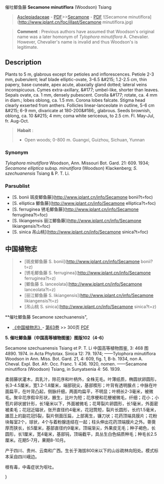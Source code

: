催吐鲫鱼藤 **Secamone minutiflora** (Woodson) Tsiang

> [Asclepiadaceae](http://www.iplant.cn/info/Asclepiadaceae?t=foc) - [PDF](http://www.iplant.cn/foc/pdf/Asclepiadaceae.pdf)>>[Secamone](http://www.iplant.cn/info/Secamone?t=foc) - [PDF](http://www.iplant.cn/foc/pdf/Secamone.pdf)
![Secamone minutiflora](http://www.iplant.cn/foc/illast/Secamone minutiflora.jpg)


> **Comment** : 
> Previous authors have assumed that Woodson's original name was a later homonym of *Tylophora minutiflora* A. Chevalier. However, Chevalier's name is invalid and thus Woodson's is legitimate.

## Description

Plants to 5 m, glabrous except for petioles and inflorescences. Petiole 2-3 mm, puberulent; leaf blade elliptic-ovate, 3-6.5 &amp;#215; 1.2-2.5 cm, thin papery, base cuneate, apex acute, abaxially gland dotted; lateral veins inconspicuous. Cymes extra-axillary, &amp;#177; umbel-like, shorter than leaves. Sepals ovate, ca. 1 mm, densely pubescent. Corolla &amp;#177; rotate, ca. 4 mm in diam.; lobes oblong, ca. 1.5 mm. Corona lobes falcate. Stigma head clearly exserted from anthers. Follicles linear-lanceolate in outline, 5-6 cm &amp;#215; 6-9 mm, divaricate at 180-200&amp;#186;, glabrous. Seeds brownish, oblong, ca. 10 &amp;#215; 4 mm; coma white sericeous, to 2.5 cm. Fl. May-Jul, fr. Aug-Oct.


> **Habait** : 
>* Open woods; 0-800 m. Guangxi, Guizhou, Sichuan, Yunnan

### Synonym
*Tylophora minutiflora* Woodson, Ann. Missouri Bot. Gard. 21: 609. 1934; *Secamone elliptica* subsp. *minutiflora* (Woodson) Klackenberg; *S. szechuanensis* Tsiang & P. T. Li.



### Parsublist

* [S.  bonii  斑皮鲫鱼藤](http://www.iplant.cn/info/Secamone bonii?t=foc)
* [S.  elliptica  鲫鱼藤](http://www.iplant.cn/info/Secamone elliptica?t=foc)
* [S.  ferruginea  锈毛鲫鱼藤](http://www.iplant.cn/info/Secamone ferruginea?t=foc)
* [S.  likiangensis  丽江鲫鱼藤](http://www.iplant.cn/info/Secamone likiangensis?t=foc)
* [S.  sinica  吊山桃](http://www.iplant.cn/info/Secamone sinica?t=foc)


## 中国植物志

> * [斑皮鲫鱼藤  S.  bonii](http://www.iplant.cn/info/Secamone bonii?t=z)
> * [锈毛鲫鱼藤  S.  ferruginea](http://www.iplant.cn/info/Secamone ferruginea?t=z)
> * [鲫鱼藤  S.  lanceolata](http://www.iplant.cn/info/Secamone lanceolata?t=z)
> * [丽江鲫鱼藤  S.  likiangensis](http://www.iplant.cn/info/Secamone likiangensis?t=z)
> * [吊山桃  S.  sinica](http://www.iplant.cn/info/Secamone sinica?t=z)


**催吐鲫鱼藤 Secamone szechuanensis",


* [《中国植物志》](http://www.iplant.cn/frps)- [第63卷](http://www.iplant.cn/frps/vol/63) >> 300页 [PDF](http://www.iplant.cn/frps/pdf/63/300.pdf)

**5. 催吐鲫鱼藤（中国高等植物图鉴）图版102（4-6）**

Secamone szechuanensis Tsiang et P. T. Li 中国高等植物图鉴, 3: 468 图4890. 1974. in Acta Phytotax. Sinica 12: 79. 1974; ——Tylophora minutiflora Woodson in Ann. Miss. Bot. Gard. 21, 4: 609, fig. 1, B-b. 1934, non A. Cheval. Expl. Bot. Afr. Occ. Franc. 1: 436. 1920, nomen. ——Secamone minutiflora (Woodson) Tsiang, in Sunyatsenia 4: 56. 1939.

柔弱藤状灌木，具乳汁，除花序和叶柄外，全株无毛。叶薄纸质，椭圆状卵圆形，长3-4.5厘米，宽1.2-1.8厘米，端部锐尖，基部楔形；叶背有透明腺点；中脉在叶面扁平，在叶背凸起，侧脉纤细，两面均扁平，不明显；叶柄长2-3毫米，被微毛。聚伞花序假伞形状，腋生，比叶为短；花序梗和花梗被微毛，纤细；花小；小苞片卵状披针形，长1毫米以下，外面被微毛；花萼裂片卵圆形，长1毫米，外面密被柔毛；花冠近辐状，张开直径约4毫米，花冠筒短，裂片长圆形，长约1.5毫米，雄蕊上的副花冠5裂，裂片侧面压扁，上部离生，镰刀状；花药顶端具膜片；花粉块每室2个，球状，4个与着粉腺连结在一起；柱头伸出花药顶端膜片之外。蓇葖厚而狭长，长5厘米，基部直径约9毫米，顶端渐尖，外果皮无毛；种子褐色，长圆形，长1厘米，宽4毫米，基部钝，顶端截平，具丛生白色绢质种毛；种毛长2.5厘米。花期5-7月，果期8-10月。

产于四川、贵州、云南和广西。生长于海拔800米以下的山谷疏林向阳处。模式标本采自四川峨边。

根有毒，中毒症状为呕吐。



}